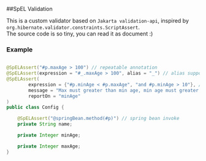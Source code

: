 ##SpEL Validation

This is a custom validator based on `Jakarta validation-api`, inspired by `org.hibernate.validator.constraints.ScriptAssert`.  
The source code is so tiny, you can read it as document :)

### Example

```java

@SpELAssert("#p.maxAge > 100") // repeatable annotation
@SpELAssert(expression = "#_.maxAge > 100", alias = "_") // alias support
@SpELAssert(
        expression = {"#p.minAge < #p.maxAge", "and #p.minAge > 10"}, // multi-line expressions
        message = "Max must greater than min age, min age must greater than 10",
        reportOn = "minAge"
)
public class Config {

    @SpELAssert("@springBean.method(#p)") // spring bean invoke
    private String name;

    private Integer minAge;

    private Integer maxAge;
}

```